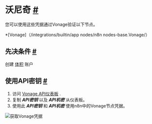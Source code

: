 


 沃尼奇
 [#](#vonage "永久链接")
=======================================



 您可以使用这些凭据通过Vonage验证以下节点。
 


*[Vonage]（/integrations/builtin/app nodes/n8n nodes-base.Vonage/）



 先决条件
 [#](#先决条件 "永久链接")
-----------------------------------------------------



 创建
 [体积](https://vonage.com) 
 账户
 



 使用API密钥
 [#](#使用api键 "永久链接")
-----------------------------------------------------


1. 访问
 [Vonage API仪表板](https://dashboard.nexmo.com/) 
 .
2. 复制
 ***API密钥***
 以及
 ***API机密***
 从仪表板。
3. 使用此
 ***API密钥***
 和
 ***API机密***
 使用n8n中的Vonage节点凭据。



![获取Vonage凭据](https://d33wubrfki0l68.cloudfront.net/928a9fe8127c399236d6a1a428b3240117acdf53/80051/_images/integrations/builtin/credentials/vonage/using-api.gif)





